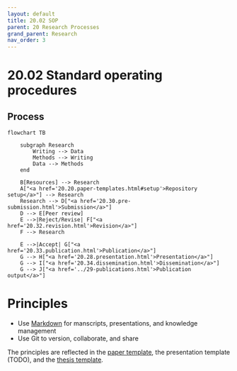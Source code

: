```yaml
---
layout: default
title: 20.02 SOP
parent: 20 Research Processes
grand_parent: Research
nav_order: 3
---
```


# 20.02 Standard operating procedures

## Process

<!-- TODO: Cover Research data management, reproducibility (but check with the team before publishing data - make sure confidential data is protected) -->

```mermaid
flowchart TB

    subgraph Research
        Writing --> Data
        Methods --> Writing
        Data --> Methods
    end

    B[Resources] --> Research
    A["<a href='20.20.paper-templates.html#setup'>Repository setup</a>"] --> Research
    Research --> D["<a href='20.30.pre-submission.html'>Submission</a>"]
    D --> E[Peer review]
    E -->|Reject/Revise| F["<a href='20.32.revision.html'>Revision</a>"]
    F --> Research
    
    E -->|Accept| G["<a href='20.33.publication.html'>Publication</a>"]
    G --> H["<a href='20.28.presentation.html'>Presentation</a>"]
    G --> I["<a href='20.34.dissemination.html'>Dissemination</a>"]
    G --> J["<a href='../29-publications.html'>Publication output</a>"]
```

# Principles

- Use [Markdown](../../10-lab/10_processes/10.07.markdown.html) for manscripts, presentations, and knowledge management
- Use Git to version, collaborate, and share

The principles are reflected in the [paper template](20.20.paper-templates.html), the presentation template (TODO), and the [thesis template](https://github.com/digital-work-lab/thesis-template).

